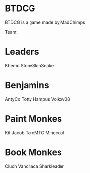 # BTDCG
BTDCG is a game made by MadChimps

Team:
# Leaders
Khemo
StoneSkinSnake

# Benjamins
AntyCo
Totty
Hampus
Volkov08

# Paint Monkes
Kit
Jacob
TaroMTC
Minecool

# Book Monkes
Cluch
Vanchaca
Sharkleader
